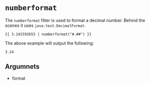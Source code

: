# `numberformat`
The `numberformat` filter is used to format a decimal number. Behind the scenes it uses `java.text.DecimalFormat`.
```
{{ 3.141592653 | numberformat("#.##") }}
```
The above example will output the following:
```
3.14
```

## Argumnets
- format